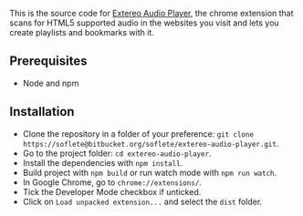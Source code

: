This is the source code for [Extereo Audio Player](https://chrome.google.com/webstore/detail/extereo-audio-player/aokleaidncgnfejhkddhfobfffalfilm), the chrome extension that scans for HTML5 supported audio in the websites you visit and lets you create playlists and bookmarks with it.

## Prerequisites
- Node and npm

## Installation
- Clone the repository in a folder of your preference: `git clone https://soflete@bitbucket.org/soflete/extereo-audio-player.git`.
- Go to the project folder: `cd extereo-audio-player`.
- Install the dependencies with `npm install`.
- Build project with `npm build` or run watch mode with `npm run watch`.
- In Google Chrome, go to `chrome://extensions/`.
- Tick the Developer Mode checkbox if unticked.
- Click on `Load unpacked extension...` and select the `dist` folder.